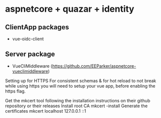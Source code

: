 # aspnetcore + quazar + identity

## ClientApp packages

-   vue-oidc-client

## Server package

-   VueCliMiddleware (https://github.com/EEParker/aspnetcore-vueclimiddleware)

Setting up for HTTPS
For consistent schemas & for hot reload to not break while using https you will need to setup your vue app, before enabling the https flag.

Get the mkcert tool following the installation instructions on their github repository or their releases
Install root CA mkcert -install
Generate the certificates mkcert localhost 127.0.0.1 <local ipv4> ::1
